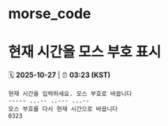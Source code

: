 # morse_code
# 현재 시간을 모스 부호 표시
<!-- MORSE_TIME_START -->
🗓️ **2025-10-27** | ⏰ **03:23 (KST)**

```
현재 시간을 입력하세요. 모스 부호로 바꿉니다
----- ...-- ..--- ...--
모스 부호를 다시 현재 시간으로 바꿉니다
0323
```
<!-- MORSE_TIME_END -->
